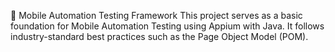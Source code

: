📱 Mobile Automation Testing Framework
This project serves as a basic foundation for Mobile Automation Testing using Appium with Java. 
It follows industry-standard best practices such as the Page Object Model (POM).